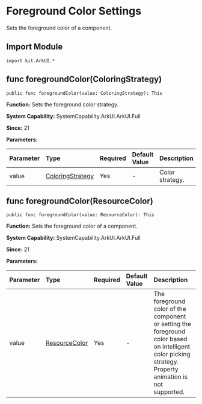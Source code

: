 # Foreground Color Settings

Sets the foreground color of a component.

## Import Module

```cangjie
import kit.ArkUI.*
```

## func foregroundColor(ColoringStrategy)

```cangjie
public func foregroundColor(value: ColoringStrategy): This
```

**Function:** Sets the foreground color strategy.

**System Capability:** SystemCapability.ArkUI.ArkUI.Full

**Since:** 21

**Parameters:**

| Parameter | Type | Required | Default Value | Description |
|:---|:---|:---|:---|:---|
| value | [ColoringStrategy](./cj-common-types.md#enum-coloringstrategy) | Yes | - | Color strategy. |

## func foregroundColor(ResourceColor)

```cangjie
public func foregroundColor(value: ResourceColor): This
```

**Function:** Sets the foreground color of a component.

**System Capability:** SystemCapability.ArkUI.ArkUI.Full

**Since:** 21

**Parameters:**

| Parameter | Type | Required | Default Value | Description |
|:---|:---|:---|:---|:---|
| value | [ResourceColor](../apis/BasicServicesKit/cj-apis-base.md#interface-resourcecolor) | Yes | - | The foreground color of the component or setting the foreground color based on intelligent color picking strategy. Property animation is not supported. |